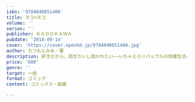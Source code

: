 ```yaml
---
isbn: '9784040651408'
title: ネコ×ネコ
volume: ''
series: ''
publisher: ＫＡＤＯＫＡＷＡ
pubdate: '2018-09-14'
cover: 'https://cover.openbd.jp/9784040651408.jpg'
author: たつもとみお／著
description: 好きだから、抱きたいし抱かれたい――いちゃえろリバップルの同棲生活☆
price: '680'
genre: ''
target: 一般
format: コミック
content: コミックス・劇画

---
```

